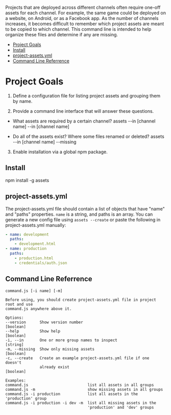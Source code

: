 
Projects that are deployed across different channels often require one-off assets for each channel.  For example, the same game could be deployed on a website, on Android, or as a Facebook app.  As the number of channels increases, it becomes difficult to remember which project assets are meant to be copied to which channel.  This command line is intended to help organize these files and determine if any are missing.

* [Project Goals](#project-goals)
* [Install](#install)
* [project-assets.yml](#project-assets-yml)
* [Command Line Referrence](#command-line-reference)

# Project Goals

1. Define a configuration file for listing project assets and grouping them by name.

2. Provide a command line interface that will answer these questions.

  - What assets are required by a certain channel?
    assets --in [channel name] --in [channel name]

  - Do all of the assets exist?  Where some files renamed or deleted?
    assets --in [channel name] --missing

3. Enable installation via a global npm package.

## Install

npm install -g assets

## project-assets.yml

The project-assets.yml file should contain a list of objects that have "name" and "paths" properties. `name` is a string, and
paths is an array. You can generate a new config file using `assets --create` or paste the following in project-assets.yml
manually:

```yaml
- name: development
  paths:
    - development.html
- name: production
  paths:
    - production.html
    - credentials/auth.json
```

## Command Line Referrence

```
command.js [-i name] [-m]

Before using, you should create project-assets.yml file in project root and use
command.js anywhere above it.

Options:
--version      Show version number                                   [boolean]
--help         Show help                                             [boolean]
-i, --in       One or more group names to inspect                     [string]
-m, --missing  Show only missing assets                              [boolean]
-c, --create   Create an example project-assets.yml file if one doesn't
               already exist                                         [boolean]

Examples:
command.js                          list all assets in all groups
command.js -m                       show missing assets in all groups
command.js -i production            list all assets in the 'production' group
command.js -i production -i dev -m  list all missing assets in the
                                    'production' and 'dev' groups
```
